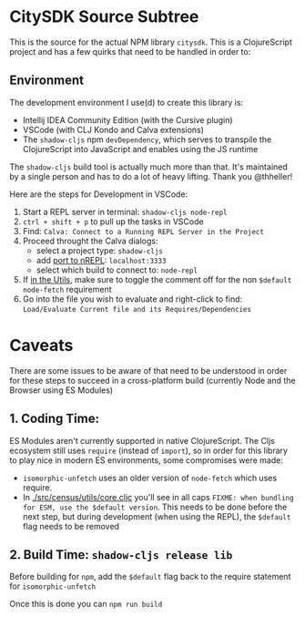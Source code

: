 # CitySDK Source Subtree

This is the source for the actual NPM library `citysdk`. This is a ClojureScript
project and has a few quirks that need to be handled in order to:

## Environment

The development environment I use(d) to create this library is:

-   Intellij IDEA Community Edition (with the Cursive plugin)
-   VSCode (with CLJ Kondo and Calva extensions)
-   The `shadow-cljs` npm `devDependency`, which serves to transpile the
    ClojureScript into JavaScript and enables using the JS runtime

The `shadow-cljs` build tool is actually much more than that. It's maintained by
a single person and has to do a lot of heavy lifting. Thank you @thheller!

Here are the steps for Development in VSCode:

1. Start a REPL server in terminal: `shadow-cljs node-repl`
2. `ctrl + shift + p` to pull up the tasks in VSCode
3. Find: `Calva: Connect to a Running REPL Server in the Project`
4. Proceed throught the Calva dialogs:
    - select a project type: `shadow-cljs`
    - add [port to nREPL](.nrepl-port): `localhost:3333`
    - select which build to connect to: `node-repl`
5. If [in the Utils](./src/census/utils/core.cljc#L12), make sure to toggle the
   comment off for the non `$default` `node-fetch` requirement
6. Go into the file you wish to evaluate and right-click to find: `Load/Evaluate Current file and its Requires/Dependencies`

# Caveats

There are some issues to be aware of that need to be understood in order for
these steps to succeed in a cross-platform build (currently Node and the Browser
using ES Modules)

## 1. Coding Time:

ES Modules aren't currently supported in native ClojureScript. The Cljs
ecosystem still uses `require` (instead of `import`), so in order for this
library to play nice in modern ES environments, some compromises were made:

-   `isomorphic-unfetch` uses an older version of `node-fetch` which uses require.
-   In [./src/census/utils/core.cljc](./src/census/utils/core.cljc#L12) you'll see
    in all caps `FIXME: when bundling for ESM, use the $default version`. This
    needs to be done before the next step, but during development (when using the
    REPL), the `$default` flag needs to be removed

## 2. Build Time: `shadow-cljs release lib`

Before building for `npm`, add the `$default` flag back to the require statement
for `isomorphic-unfetch`

Once this is done you can `npm run build`
